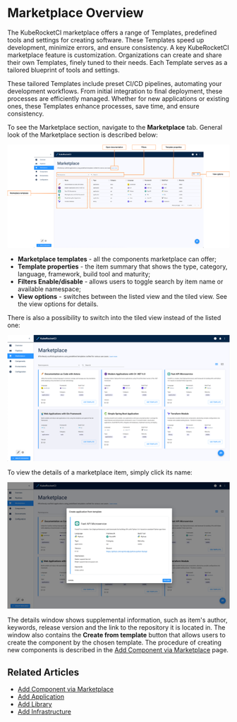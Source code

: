 # Marketplace Overview

<head>
  <link rel="canonical" href="https://docs.kuberocketci.io/docs/user-guide/marketplace/" />
</head>

The KubeRocketCI marketplace offers a range of Templates, predefined tools and settings for creating software. These Templates speed up development, minimize errors, and ensure consistency.
A key KubeRocketCI marketplace feature is customization. Organizations can create and share their own Templates, finely tuned to their needs. Each Template serves as a tailored blueprint of tools and settings.

These tailored Templates include preset CI/CD pipelines, automating your development workflows. From initial integration to final deployment, these processes are efficiently managed. Whether for new applications or existing ones, these Templates enhance processes, save time, and ensure consistency.

To see the Marketplace section, navigate to the **Marketplace** tab. General look of the Marketplace section is described below:

![Marketplace section](../assets/user-guide/marketplace/kuberocketci-portal-marketplace-overview-listed.png "Marketplace section (listed view)")

* **Marketplace templates** - all the components marketplace can offer;
* **Template properties** - the item summary that shows the type, category, language, framework, build tool and maturity;
* **Filters Enable/disable** - allows users to toggle search by item name or available namespace;
* **View options** - switches between the listed view and the tiled view. See the view options for details.

There is also a possibility to switch into the tiled view instead of the listed one:

![Marketplace section](../assets/user-guide/marketplace/kuberocketci-portal-marketplace-overview-tiled.png "Marketplace section (tiled view)")

To view the details of a marketplace item, simply click its name:

![Item details](../assets/user-guide/marketplace/kuberocketci-portal-marketplace-item-details.png "Item details")

The details window shows supplemental information, such as item's author, keywords, release version and the link to the repository it is located in. The window also contains the **Create from template** button that allows users to create the component by the chosen template. The procedure of creating new components is described in the [Add Component via Marketplace](add-marketplace.md) page.

## Related Articles

* [Add Component via Marketplace](add-marketplace.md)
* [Add Application](add-application.md)
* [Add Library](add-library.md)
* [Add Infrastructure](add-infrastructure.md)
